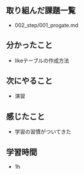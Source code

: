 ## 取り組んだ課題一覧
- 002_step/001_progate.md
## 分かったこと
- likeテーブルの作成方法
## 次にやること
- 演習
## 感じたこと
- 学習の習慣がついてきた
## 学習時間
- 1h
